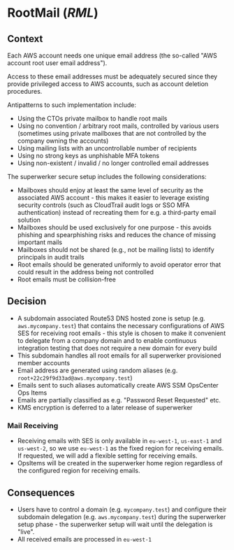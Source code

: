 # RootMail (_RML_)

## Context

Each AWS account needs one unique email address (the so-called "AWS account root user email address").

Access to these email addresses must be adequately secured since they provide privileged access to AWS accounts, such as account deletion procedures.

Antipatterns to such implementation include:

- Using the CTOs private mailbox to handle root mails
- Using no convention / arbitrary root mails, controlled by various users (sometimes using private mailboxes that are not controlled by the company owning the accounts)
- Using mailing lists with an uncontrollable number of recipients
- Using no strong keys as unphishable MFA tokens
- Using non-existent / invalid / no longer controlled email addresses

The superwerker secure setup includes the following considerations:

- Mailboxes should enjoy at least the same level of security as the associated AWS account - this makes it easier to leverage existing security controls (such as CloudTrail audit logs or SSO MFA authentication) instead of recreating them for e.g. a third-party email solution
- Mailboxes should be used exclusively for one purpose - this avoids phishing and spearphishing risks and reduces the chance of missing important mails
- Mailboxes should not be shared (e.g., not be mailing lists) to identify principals in audit trails
- Root emails should be generated uniformly to avoid operator error that could result in the address being not controlled
- Root emails must be collision-free

## Decision

- A subdomain associated Route53 DNS hosted zone is setup (e.g. `aws.mycompany.test`) that contains the necessary configurations of AWS SES for receiving root emails - this style is chosen to make it convenient to delegate from a company domain and to enable continuous integration testing that does not require a new domain for every build
- This subdomain handles all root emails for all superwerker provisioned member accounts
- Email address are generated using random aliases (e.g. `root+22c29f9d33ad@aws.mycompany.test`)
- Emails sent to such aliases automatically create AWS SSM OpsCenter Ops Items
- Emails are partially classified as e.g. "Password Reset Requested" etc.
- KMS encryption is deferred to a later release of superwerker

### Mail Receiving

- Receiving emails with SES is only available in `eu-west-1`, `us-east-1` and `us-west-2`, so we use `eu-west-1` as the fixed region for receiving emails. If requested, we will add a flexible setting for receiving emails.
- OpsItems will be created in the superwerker home region regardless of the configured region for receiving emails.

## Consequences

- Users have to control a domain (e.g. `mycompany.test`) and configure their subdomain delegation (e.g. `aws.mycompany.test`) during the superwerker setup phase - the superwerker setup will wait until the delegation is "live".
- All received emails are processed in `eu-west-1`
